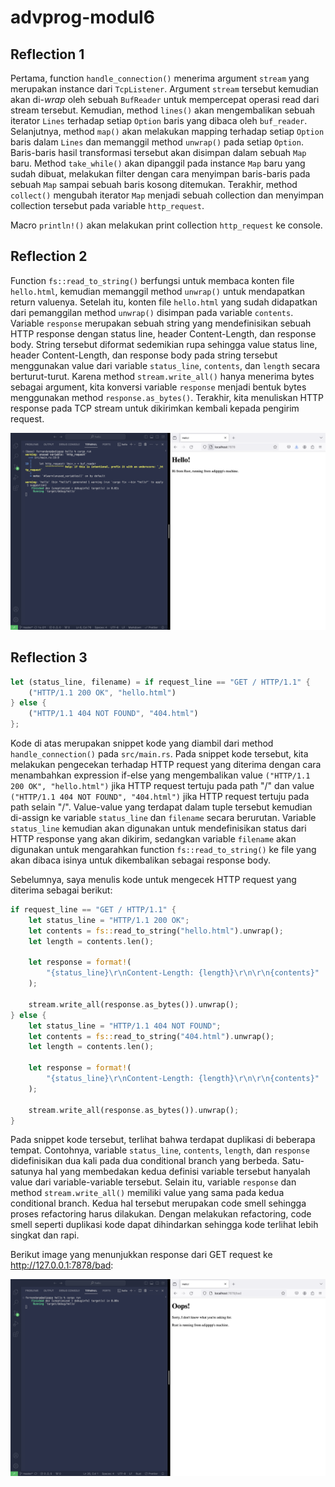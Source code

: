 # advprog-modul6

## Reflection 1
Pertama, function `handle_connection()` menerima argument `stream` yang merupakan instance dari `TcpListener`. Argument `stream` tersebut kemudian akan di-<i>wrap</i> oleh sebuah `BufReader` untuk mempercepat operasi read dari stream tersebut. Kemudian, method `lines()` akan mengembalikan sebuah iterator `Lines` terhadap setiap `Option` baris yang dibaca oleh `buf_reader`. Selanjutnya, method `map()` akan melakukan mapping terhadap setiap `Option` baris dalam `Lines` dan memanggil method `unwrap()` pada setiap `Option`. Baris-baris hasil transformasi tersebut akan disimpan dalam sebuah `Map` baru. Method `take_while()` akan dipanggil pada instance `Map` baru yang sudah dibuat, melakukan filter dengan cara menyimpan baris-baris pada sebuah `Map` sampai sebuah baris kosong ditemukan. Terakhir, method `collect()` mengubah iterator `Map` menjadi sebuah collection dan menyimpan collection tersebut pada variable `http_request`.

Macro `println!()` akan melakukan print collection `http_request` ke console.

## Reflection 2
Function `fs::read_to_string()` berfungsi untuk membaca konten file `hello.html`, kemudian memanggil method `unwrap()` untuk mendapatkan return valuenya. Setelah itu, konten file `hello.html` yang sudah didapatkan dari pemanggilan method `unwrap()` disimpan pada variable `contents`. Variable `response` merupakan sebuah string yang mendefinisikan sebuah HTTP response dengan status line, header Content-Length, dan response body. String tersebut diformat sedemikian rupa sehingga value status line, header Content-Length, dan response body pada string tersebut menggunakan value dari variable `status_line`, `contents`, dan `length` secara berturut-turut. Karena method `stream.write_all()` hanya menerima bytes sebagai argument, kita konversi variable `response` menjadi bentuk bytes menggunakan method `response.as_bytes()`. Terakhir, kita menuliskan HTTP response pada TCP stream untuk dikirimkan kembali kepada pengirim request.

![Commit 2 screen capture](assets/commit2.png)

## Reflection 3
```rust
let (status_line, filename) = if request_line == "GET / HTTP/1.1" {
    ("HTTP/1.1 200 OK", "hello.html")
} else {
    ("HTTP/1.1 404 NOT FOUND", "404.html")
};
```
Kode di atas merupakan snippet kode yang diambil dari method `handle_connection()` pada `src/main.rs`. Pada snippet kode tersebut, kita melakukan pengecekan terhadap HTTP request yang diterima dengan cara menambahkan expression if-else yang mengembalikan value `("HTTP/1.1 200 OK", "hello.html")` jika HTTP request tertuju pada path "/" dan value `("HTTP/1.1 404 NOT FOUND", "404.html")` jika HTTP request tertuju pada path selain "/". Value-value yang terdapat dalam tuple tersebut kemudian di-assign ke variable `status_line` dan `filename` secara berurutan. Variable `status_line` kemudian akan digunakan untuk mendefinisikan status dari HTTP response yang akan dikirim, sedangkan variable `filename` akan digunakan untuk mengarahkan function `fs::read_to_string()` ke file yang akan dibaca isinya untuk dikembalikan sebagai response body.

Sebelumnya, saya menulis kode untuk mengecek HTTP request yang diterima sebagai berikut:
```rust
if request_line == "GET / HTTP/1.1" {
    let status_line = "HTTP/1.1 200 OK";
    let contents = fs::read_to_string("hello.html").unwrap();
    let length = contents.len();

    let response = format!(
        "{status_line}\r\nContent-Length: {length}\r\n\r\n{contents}"
    );

    stream.write_all(response.as_bytes()).unwrap();
} else {
    let status_line = "HTTP/1.1 404 NOT FOUND";
    let contents = fs::read_to_string("404.html").unwrap();
    let length = contents.len();

    let response = format!(
        "{status_line}\r\nContent-Length: {length}\r\n\r\n{contents}"
    );

    stream.write_all(response.as_bytes()).unwrap();
}
```
Pada snippet kode tersebut, terlihat bahwa terdapat duplikasi di beberapa tempat. Contohnya, variable `status_line`, `contents`, `length`, dan `response` didefinisikan dua kali pada dua conditional branch yang berbeda. Satu-satunya hal yang membedakan kedua definisi variable tersebut hanyalah value dari variable-variable tersebut. Selain itu, variable `response` dan method `stream.write_all()` memiliki value yang sama pada kedua conditional branch. Kedua hal tersebut merupakan code smell sehingga proses refactoring harus dilakukan. Dengan melakukan refactoring, code smell seperti duplikasi kode dapat dihindarkan sehingga kode terlihat lebih singkat dan rapi.

Berikut image yang menunjukkan response dari GET request ke <a>http://127.0.0.1:7878/bad</a>:

![Commit 3 screen capture](assets/commit3.png)
